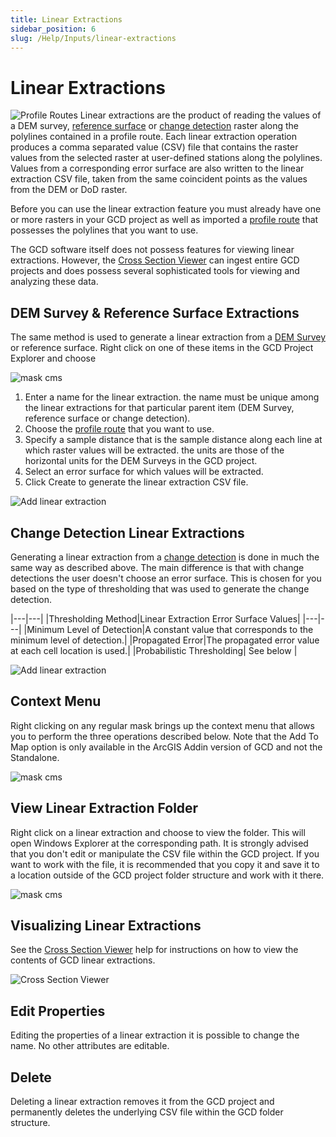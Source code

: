 ```yaml
---
title: Linear Extractions
sidebar_position: 6 
slug: /Help/Inputs/linear-extractions
---
```

# Linear Extractions

![Profile Routes](/img/CommandRefs/00_ProjectExplorer/inputs/profile/profile_routes.png)
Linear extractions are the product of reading the values of a DEM survey, [reference surface](/Help/Inputs/reference-surfaces) or [change detection](/Help/Analyses/Change_Detection/change-detection) raster along the polylines contained in a profile route. Each linear extraction operation produces a comma separated value (CSV) file that contains the raster values from the selected raster at user-defined stations along the polylines. Values from a corresponding error surface are also written to the linear extraction CSV file, taken from the same coincident points as the values from the DEM or DoD raster.

Before you can use the linear extraction feature you must already have one or more rasters in your GCD project as well as imported a [profile route](/Help/Inputs/profile-routes) that possesses the polylines that you want to use.

The GCD software itself does not possess features for viewing linear extractions. However, the [Cross Section Viewer](http://xsviewer.northarrowresearch.com/) can ingest entire GCD projects and does possess several sophisticated tools for viewing and analyzing these data.

## DEM Survey & Reference Surface Extractions

The same method is used to generate a linear extraction from a [DEM Survey](/Help/Inputs/dem-surveys) or reference surface. Right click on one of these items in the GCD Project Explorer and choose

![mask cms](/img/CommandRefs/00_ProjectExplorer/inputs/linear/linear_add.png)

1. Enter a name for the linear extraction. the name must be unique among the linear extractions for that particular parent item (DEM Survey, reference surface or change detection).
2. Choose the [profile route](/Help/Inputs/profile-routes) that you want to use.
3. Specify a sample distance that is the sample distance along each line at which raster values will be extracted. the units are those of the horizontal units for the DEM Surveys in the GCD project.
4. Select an error surface for which values will be extracted.
5. Click Create to generate the linear extraction CSV file.

![Add linear extraction](/img/CommandRefs/00_ProjectExplorer/inputs/linear/linear_config.png)


## Change Detection Linear Extractions

Generating a linear extraction from a [change detection](/Help/Analyses/Change_Detection/change-detection) is done in much the same way as described above. The main difference is that with change detections the user doesn't choose an error surface. This is chosen for you based on the type of thresholding that was used to generate the change detection.

|---|---|
|Thresholding Method|Linear Extraction Error Surface Values|
|---|---|
|Minimum Level of Detection|A constant value that corresponds to the minimum level of detection.|
|Propagated Error|The propagated error value at each cell location is used.|
|Probabilistic Thresholding| See below |

![Add linear extraction](/img/CommandRefs/00_ProjectExplorer/inputs/linear/linear_cms_dod.png)

## Context Menu

Right clicking on any regular mask brings up the context menu that allows you to perform the three operations described below. Note that the Add To Map option is only available in the ArcGIS Addin version of GCD and not the Standalone.

![mask cms](/img/CommandRefs/00_ProjectExplorer/inputs/linear/linear_cms.png)

## View Linear Extraction Folder

Right click on a linear extraction and choose to view the folder. This will open Windows Explorer at the corresponding path. It is strongly advised that you don't edit or manipulate the CSV file within the GCD project. If you want to work with the file, it is recommended that you copy it and save it to a location outside of the GCD project folder structure and work with it there.

![mask cms](/img/CommandRefs/00_ProjectExplorer/inputs/linear/linear_folder.png)

## Visualizing Linear Extractions

See the [Cross Section Viewer](http://xsviewer.northarrowresearch.com/Online_Help/File_Menu/import_gcd_project.html) help for instructions on how to view the contents of GCD linear extractions.

![Cross Section Viewer](/img/CommandRefs/00_ProjectExplorer/cross_section_viewer.png)

## Edit Properties

Editing the properties of a linear extraction it is possible to change the name. No other attributes are editable.

## Delete

Deleting a linear extraction removes it from the GCD project and permanently deletes the underlying CSV file within the GCD folder structure.